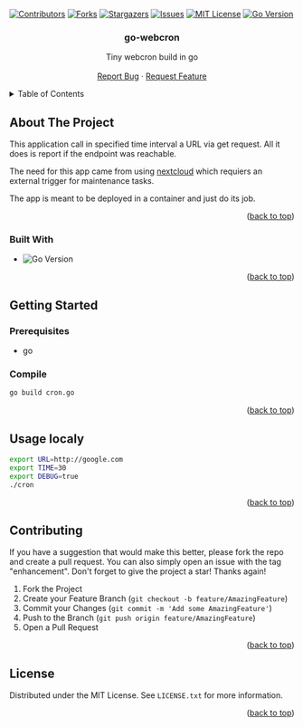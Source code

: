 [![Contributors][contributors-shield]][contributors-url]
[![Forks][forks-shield]][forks-url]
[![Stargazers][stars-shield]][stars-url]
[![Issues][issues-shield]][issues-url]
[![MIT License][license-shield]][license-url]
[![Go Version][goversion-shield]](https://go.dev)

<h3 align="center">go-webcron</h3>

  <p align="center">
    Tiny webcron build in go
    <br />
    <br />
    <a href="https://github.com/flashbyte/go-webcron/issues">Report Bug</a>
    ·
    <a href="https://github.com/flashbyte/go-webcron/issues">Request Feature</a>
  </p>
</div>



<!-- TABLE OF CONTENTS -->
<details>
  <summary>Table of Contents</summary>
  <ol>
    <li>
      <a href="#about-the-project">About The Project</a>
      <ul>
        <li><a href="#built-with">Built With</a></li>
      </ul>
    </li>
    <li>
      <a href="#getting-started">Getting Started</a>
      <ul>
        <li><a href="#prerequisites">Prerequisites</a></li>
        <li><a href="#installation">Installation</a></li>
      </ul>
    </li>
    <li><a href="#usage">Usage</a></li>
    <li><a href="#roadmap">Roadmap</a></li>
    <li><a href="#contributing">Contributing</a></li>
    <li><a href="#license">License</a></li>
    <li><a href="#contact">Contact</a></li>
    <li><a href="#acknowledgments">Acknowledgments</a></li>
  </ol>
</details>



<!-- ABOUT THE PROJECT -->
## About The Project

This application call in specified time interval a URL via get request. All it does is report if the endpoint was reachable. 

The need for this app came from using [nextcloud](https://nextcloud.com) which requiers an external trigger for maintenance tasks.

The app is meant to be deployed in a container and just do its job.

<p align="right">(<a href="#readme-top">back to top</a>)</p>


### Built With

* ![Go Version](https://img.shields.io/github/go-mod/go-version/flashbyte/go-webcron?style=plastic)


<p align="right">(<a href="#readme-top">back to top</a>)</p>


<!-- GETTING STARTED -->
## Getting Started


### Prerequisites

* go

### Compile

```sh
go build cron.go
```


<p align="right">(<a href="#readme-top">back to top</a>)</p>



<!-- USAGE EXAMPLES -->
## Usage localy

```sh
export URL=http://google.com
export TIME=30
export DEBUG=true
./cron
```

<p align="right">(<a href="#readme-top">back to top</a>)</p>


<!-- CONTRIBUTING -->
## Contributing

If you have a suggestion that would make this better, please fork the repo and create a pull request. You can also simply open an issue with the tag "enhancement".
Don't forget to give the project a star! Thanks again!

1. Fork the Project
2. Create your Feature Branch (`git checkout -b feature/AmazingFeature`)
3. Commit your Changes (`git commit -m 'Add some AmazingFeature'`)
4. Push to the Branch (`git push origin feature/AmazingFeature`)
5. Open a Pull Request

<p align="right">(<a href="#readme-top">back to top</a>)</p>


<!-- LICENSE -->
## License

Distributed under the MIT License. See `LICENSE.txt` for more information.

<p align="right">(<a href="#readme-top">back to top</a>)</p>


<!-- MARKDOWN LINKS & IMAGES -->
<!-- https://www.markdownguide.org/basic-syntax/#reference-style-links -->
[contributors-shield]: https://img.shields.io/github/contributors/flashbyte/go-webcron.svg?style=for-the-badge
[contributors-url]: https://github.com/flashbyte/go-webcron/graphs/contributors
[forks-shield]: https://img.shields.io/github/forks/flashbyte/go-webcron.svg?style=for-the-badge
[forks-url]: https://github.com/flashbyte/go-webcron/network/members
[stars-shield]: https://img.shields.io/github/stars/flashbyte/go-webcron.svg?style=for-the-badge
[stars-url]: https://github.com/flashbyte/go-webcron/stargazers
[issues-shield]: https://img.shields.io/github/issues/flashbyte/go-webcron.svg?style=for-the-badge
[issues-url]: https://github.com/flashbyte/go-webcron/issues
[license-shield]: https://img.shields.io/github/license/flashbyte/go-webcron?style=for-the-badge
[license-url]: https://github.com/flashbyte/go-webcron/blob/master/LICENSE.md
[goversion-shield]: https://img.shields.io/github/go-mod/go-version/flashbyte/go-webcron?style=for-the-badge
